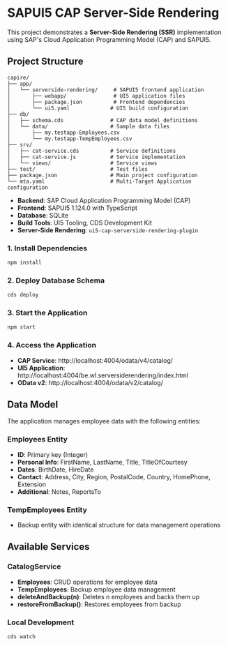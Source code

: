 # SAPUI5 CAP Server-Side Rendering

This project demonstrates a **Server-Side Rendering (SSR)** implementation using SAP's Cloud Application Programming Model (CAP) and SAPUI5.

## Project Structure

```
capire/
├── app/
│   └── serverside-rendering/     # SAPUI5 frontend application
│       ├── webapp/               # UI5 application files
│       ├── package.json          # Frontend dependencies
│       └── ui5.yaml             # UI5 build configuration
├── db/
│   ├── schema.cds               # CAP data model definitions
│   └── data/                    # Sample data files
│       ├── my.testapp-Employees.csv
│       └── my.testapp-TempEmployees.csv
├── srv/
│   ├── cat-service.cds          # Service definitions
│   ├── cat-service.js           # Service implementation
│   └── views/                   # Service views
├── test/                        # Test files
├── package.json                 # Main project configuration
└── mta.yaml                     # Multi-Target Application configuration
```

- **Backend**: SAP Cloud Application Programming Model (CAP)
- **Frontend**: SAPUI5 1.124.0 with TypeScript
- **Database**: SQLite
- **Build Tools**: UI5 Tooling, CDS Development Kit
- **Server-Side Rendering**: `ui5-cap-serverside-rendering-plugin`

### 1. Install Dependencies

```bash
npm install
```

### 2. Deploy Database Schema

```bash
cds deploy
```

### 3. Start the Application

```bash
npm start
```

### 4. Access the Application

- **CAP Service**: http://localhost:4004/odata/v4/catalog/
- **UI5 Application**: http://localhost:4004/be.wl.serversiderendering/index.html
- **OData v2**: http://localhost:4004/odata/v2/catalog/

## Data Model

The application manages employee data with the following entities:

### Employees Entity

- **ID**: Primary key (Integer)
- **Personal Info**: FirstName, LastName, Title, TitleOfCourtesy
- **Dates**: BirthDate, HireDate
- **Contact**: Address, City, Region, PostalCode, Country, HomePhone, Extension
- **Additional**: Notes, ReportsTo

### TempEmployees Entity

- Backup entity with identical structure for data management operations

## Available Services

### CatalogService

- **Employees**: CRUD operations for employee data
- **TempEmployees**: Backup employee data management
- **deleteAndBackup(n)**: Deletes n employees and backs them up
- **restoreFromBackup()**: Restores employees from backup

### Local Development

```bash
cds watch
```
